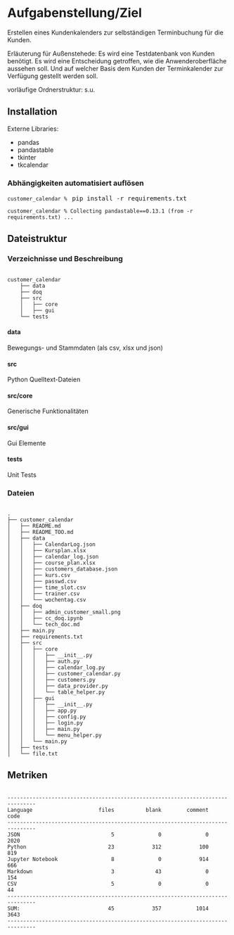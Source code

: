 # Aufgabenstellung/Ziel

Erstellen eines Kundenkalenders zur selbständigen Terminbuchung für die Kunden.

Erläuterung für Außenstehede:
Es wird eine Testdatenbank von Kunden benötigt.
Es wird eine Entscheidung getroffen, wie die Anwenderoberfläche aussehen soll.
Und auf welcher Basis dem Kunden der Terminkalender zur Verfügung gestellt werden soll. 

vorläufige Ordnerstruktur: s.u.

## Installation 

Externe Libraries:
- pandas
- pandastable
- tkinter
- tkcalendar

### Abhängigkeiten automatisiert auflösen

<code>customer_calendar % </code> <kbd>pip install -r requirements.txt</kbd>
<pre>
<code>customer_calendar % Collecting pandastable==0.13.1 (from -r requirements.txt) ...</code>
</pre>

## Dateistruktur

### Verzeichnisse und Beschreibung

<pre><code>
customer_calendar
    ├── data
    ├── doq
    ├── src
    │   ├── core
    │   ├── gui
    └── tests
</code></pre>

#### data

Bewegungs- und Stammdaten (als csv, xlsx und json)

#### src

Python Quelltext-Dateien

#### src/core

Generische Funktionalitäten

#### src/gui

Gui Elemente

#### tests

Unit Tests

### Dateien
<pre><code>
.
├── customer_calendar
│   ├── README.md
│   ├── README_TOO.md
│   ├── data
│   │   ├── CalendarLog.json
│   │   ├── Kursplan.xlsx
│   │   ├── calendar_log.json
│   │   ├── course_plan.xlsx
│   │   ├── customers_database.json
│   │   ├── kurs.csv
│   │   ├── passwd.csv
│   │   ├── time_slot.csv
│   │   ├── trainer.csv
│   │   └── wochentag.csv
│   ├── doq
│   │   ├── admin_customer_small.png
│   │   ├── cc_doq.ipynb
│   │   └── tech_doc.md
│   ├── main.py
│   ├── requirements.txt
│   ├── src
│   │   ├── core
│   │   │   ├── __init__.py
│   │   │   ├── auth.py
│   │   │   ├── calendar_log.py
│   │   │   ├── customer_calendar.py
│   │   │   ├── customers.py
│   │   │   ├── data_provider.py
│   │   │   └── table_helper.py
│   │   ├── gui
│   │   │   ├── __init__.py
│   │   │   ├── app.py
│   │   │   ├── config.py
│   │   │   ├── login.py
│   │   │   ├── main.py
│   │   │   └── menu_helper.py
│   │   └── main.py
│   ├── tests
│   └── file.txt
</code></pre>

## Metriken

<pre><code>
-------------------------------------------------------------------------------
Language                     files          blank        comment           code
-------------------------------------------------------------------------------
JSON                             5              0              0           2020
Python                          23            312            100            819
Jupyter Notebook                 8              0            914            666
Markdown                         3             43              0            154
CSV                              5              0              0             44
-------------------------------------------------------------------------------
SUM:                            45            357           1014           3643
-------------------------------------------------------------------------------
</code></pre>
